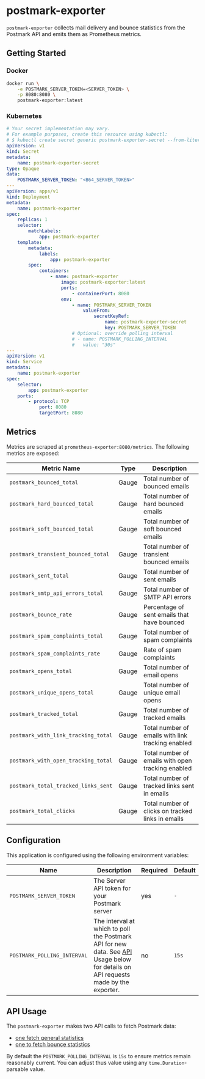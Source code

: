 # postmark-exporter

`postmark-exporter` collects mail delivery and bounce statistics from the Postmark API and emits them as Prometheus metrics.

## Getting Started

### Docker

```bash
docker run \
    -e POSTMARK_SERVER_TOKEN=<SERVER_TOKEN> \
    -p 8080:8080 \
    postmark-exporter:latest
```

### Kubernetes

```yaml
# Your secret implementation may vary. 
# For example purposes, create this resource using kubectl:
# $ kubectl create secret generic postmark-exporter-secret --from-literal=POSTMARK_SERVER_TOKEN=<SERVER_TOKEN>
apiVersion: v1
kind: Secret
metadata:
    name: postmark-exporter-secret
type: Opaque
data:
    POSTMARK_SERVER_TOKEN: "<B64_SERVER_TOKEN>"
---
apiVersion: apps/v1
kind: Deployment
metadata:
    name: postmark-exporter
spec:
    replicas: 1
    selector:
        matchLabels:
            app: postmark-exporter
    template:
        metadata:
            labels:
                app: postmark-exporter
        spec:
            containers:
                - name: postmark-exporter
                    image: postmark-exporter:latest
                    ports:
                        - containerPort: 8080
                    env:
                        - name: POSTMARK_SERVER_TOKEN
                            valueFrom:
                                secretKeyRef:
                                    name: postmark-exporter-secret
                                    key: POSTMARK_SERVER_TOKEN
                        # Optional: override polling interval
                        # - name: POSTMARK_POLLING_INTERVAL
                        #   value: "30s"
---
apiVersion: v1
kind: Service
metadata:
    name: postmark-exporter
spec:
    selector:
        app: postmark-exporter
    ports:
        - protocol: TCP
            port: 8080
            targetPort: 8080
```

## Metrics

Metrics are scraped at `prometheus-exporter:8080/metrics`. The following metrics are exposed:

| Metric Name                            | Type  | Description                                         |
|----------------------------------------|-------|-----------------------------------------------------|
| `postmark_bounced_total`               | Gauge | Total number of bounced emails                      |
| `postmark_hard_bounced_total`          | Gauge | Total number of hard bounced emails                 |
| `postmark_soft_bounced_total`          | Gauge | Total number of soft bounced emails                 |
| `postmark_transient_bounced_total`     | Gauge | Total number of transient bounced emails            |
| `postmark_sent_total`                  | Gauge | Total number of sent emails                         |
| `postmark_smtp_api_errors_total`       | Gauge | Total number of SMTP API errors                     |
| `postmark_bounce_rate`                 | Gauge | Percentage of sent emails that have bounced         |
| `postmark_spam_complaints_total`       | Gauge | Total number of spam complaints                     |
| `postmark_spam_complaints_rate`        | Gauge | Rate of spam complaints                             |
| `postmark_opens_total`                 | Gauge | Total number of email opens                         |
| `postmark_unique_opens_total`          | Gauge | Total number of unique email opens                  |
| `postmark_tracked_total`               | Gauge | Total number of tracked emails                      |
| `postmark_with_link_tracking_total`    | Gauge | Total number of emails with link tracking enabled   |
| `postmark_with_open_tracking_total`    | Gauge | Total number of emails with open tracking enabled   |
| `postmark_total_tracked_links_sent`    | Gauge | Total number of tracked links sent in emails        |
| `postmark_total_clicks`                | Gauge | Total number of clicks on tracked links in emails   |

## Configuration

This application is configured using the following environment variables:

| Name | Description | Required | Default |
|---   |---          |---       |---      |
| `POSTMARK_SERVER_TOKEN` | The Server API token for your Postmark server | yes | `-` |
| `POSTMARK_POLLING_INTERVAL` | The interval at which to poll the Postmark API for new data. See [API](#api-usage) Usage below for details on API requests made by the exporter. | no | `15s` |

## API Usage

The `postmark-exporter` makes two API calls to fetch Postmark data:

- [one fetch general statistics](./internal/postmark/postmark.go#L56)
- [one to fetch bounce statistics](./internal/postmark/postmark.go#L83)

By default the `POSTMARK_POLLING_INTERVAL` is `15s` to ensure metrics remain reasonably current. You can adjust thus value using any `time.Duration`-parsable value.